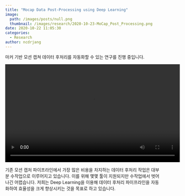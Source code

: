 ```yaml
---
title: "Mocap Data Post-Processing using Deep Learning"
image:
  path: /images/posts/null.png
  thumbnail: /images/research/2020-10-23-MoCap_Post_Processing.png
date: 2020-10-22 11:05:30
categories:
  - Research
author: ncdrjang
---
```


마커 기반 모션 캡쳐 데이터 후처리를 자동화할 수 있는 연구를 진행 중입니다.

<video width="560" height="315" controls>
  <source src="/images/posts/2020-10-23-MoCap_Post_Processing.mp4" type="video/mp4">
</video>

기존 모션 캡처 파이프라인에서 가장 많은 비용을 차지하는 데이터 후처리 작업은 대부분 수작업으로 이루어지고 있습니다. 이를 위해 몇몇 툴이 지원되지만 수작업에서 벗어나긴 어렵습니다. 저희는 Deep Learning을 이용해 데이터 후처리 파이프라인을 자동화하여 효율성을 크게 향상시키는 것을 목표로 하고 있습니다.